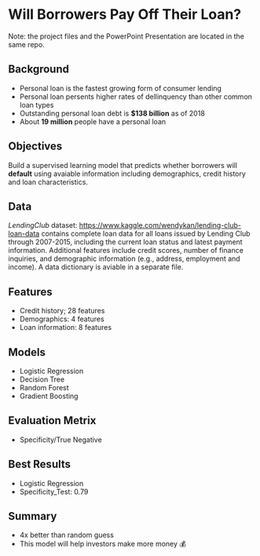 # Will Borrowers Pay Off Their Loan?

Note: the project files and the PowerPoint Presentation are located in the same repo.

## Background
* Personal loan is the fastest growing form of consumer lending 
* Personal loan persents higher rates of dellinquency than other common loan types 
* Outstanding personal loan debt is **$138 billion** as of 2018
* About **19 million** people have a personal loan

## Objectives
Build a supervised learning model that predicts whether borrowers will **default** using avaiable information including demographics, credit history and loan characteristics.

## Data
*LendingClub* dataset: https://www.kaggle.com/wendykan/lending-club-loan-data contains complete loan data for all loans issued by Lending Club through 2007-2015, including the current loan status and latest payment information. Additional features include credit scores, number of finance inquiries, and demographic information (e.g., address, employment and income). A data dictionary is aviable in a separate file.

## Features
* Credit history; 28 features
* Demographics: 4 features
* Loan information: 8 features 

## Models
* Logistic Regression
* Decision Tree
* Random Forest
* Gradient Boosting 

## Evaluation Metrix
* Specificity/True Negative

## Best Results
* Logistic Regression
* Specificity_Test: 0.79


## Summary 
* 4x better than random guess
* This model will help investors make more money :moneybag: 
